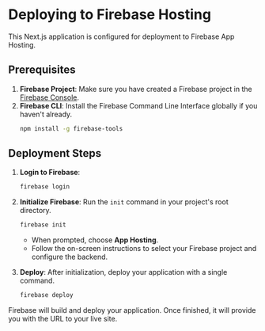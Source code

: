 # Deploying to Firebase Hosting

This Next.js application is configured for deployment to Firebase App Hosting.

## Prerequisites

1.  **Firebase Project**: Make sure you have created a Firebase project in the [Firebase Console](https://console.firebase.google.com/).
2.  **Firebase CLI**: Install the Firebase Command Line Interface globally if you haven't already.
    ```bash
    npm install -g firebase-tools
    ```

## Deployment Steps

1.  **Login to Firebase**:
    ```bash
    firebase login
    ```

2.  **Initialize Firebase**: Run the `init` command in your project's root directory.
    ```bash
    firebase init
    ```
    - When prompted, choose **App Hosting**.
    - Follow the on-screen instructions to select your Firebase project and configure the backend.

3.  **Deploy**: After initialization, deploy your application with a single command.
    ```bash
    firebase deploy
    ```

Firebase will build and deploy your application. Once finished, it will provide you with the URL to your live site.
